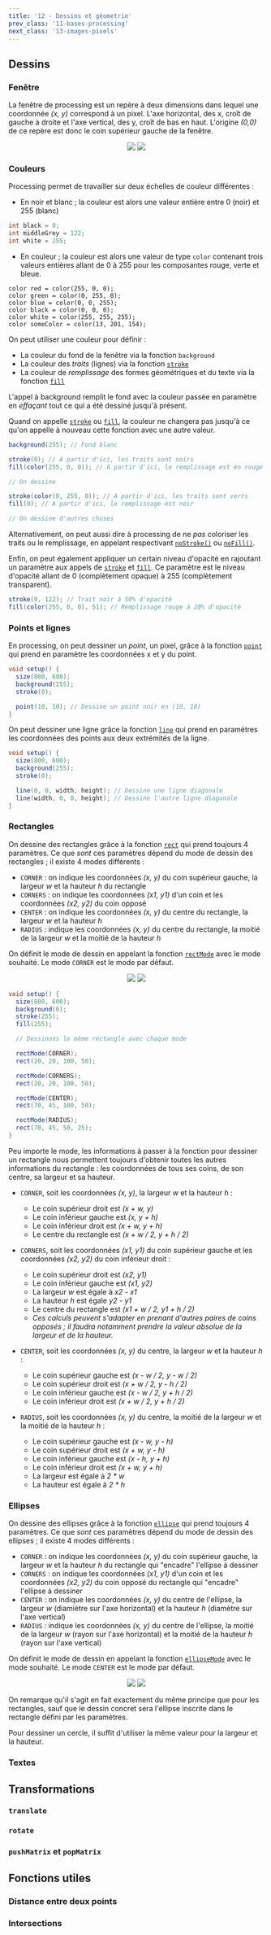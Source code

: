 ```yaml
---
title: '12 - Dessins et géometrie'
prev_class: '11-bases-processing'
next_class: '13-images-pixels'
---
```


## Dessins
### Fenêtre

La fenêtre de processing est un repère à deux dimensions dans lequel une coordonnée *(x, y)* correspond à un pixel. L'axe horizontal, des x, croît de gauche à droite et l'axe vertical, des y, croît de bas en haut. L'origine *(0,0)* de ce repère est donc le coin supérieur gauche de la fenêtre.

<p align="center">
<img src="/stic/images/grid-processing-dm.svg" class="svg-dark-mode w-50"/>
<img src="/stic/images/grid-processing-lm.svg" class="svg-light-mode w-50"/>
</p>

### Couleurs
Processing permet de travailler sur deux échelles de couleur différentes :
- En noir et blanc ; la couleur est alors une valeur entière entre 0 (noir) et 255 (blanc)

```java
int black = 0;
int middleGrey = 122;
int white = 255;
```

- En couleur ; la couleur est alors une valeur de type `color` contenant trois valeurs entières allant de 0 à 255 pour les composantes rouge, verte et bleue.

```
color red = color(255, 0, 0);
color green = color(0, 255, 0);
color blue = color(0, 0, 255);
color black = color(0, 0, 0);
color white = color(255, 255, 255);
color someColor = color(13, 201, 154);
```

On peut utiliser une couleur pour définir :
- La couleur du fond de la fenêtre via la fonction `background`
- La couleur des *traits* (lignes) via la fonction [`stroke`](https://processing.org/reference/stroke_.html) 
- La couleur de *remplissage* des formes géométriques et du texte via la fonction [`fill`](https://processing.org/reference/fill_.html)

L'appel à background remplit le fond avec la couleur passée en paramètre en *effaçant* tout ce qui a été dessiné jusqu'à présent.

Quand on appelle [`stroke`](https://processing.org/reference/stroke_.html) ou [`fill`](https://processing.org/reference/fill_.html), la couleur ne changera pas jusqu'à ce qu'on appelle à nouveau cette fonction avec une autre valeur.

```java
background(255); // Fond blanc

stroke(0); // A partir d'ici, les traits sont noirs
fill(color(255, 0, 0)); // A partir d'ici, le remplissage est en rouge

// On dessine

stroke(color(0, 255, 0)); // A partir d'ici, les traits sont verts
fill(0); // A partir d'ici, le remplissage est noir

// On dessine d'autres choses
```

Alternativement, on peut aussi dire à processing de ne *pas* coloriser les traits ou le remplissage, en appelant respectivant [`noStroke()`](https://processing.org/reference/noStroke_.html) ou [`noFill()`](https://processing.org/reference/noFill_.html). 

Enfin, on peut également appliquer un certain niveau d'opacité en rajoutant un paramètre aux appels de [`stroke`](https://processing.org/reference/stroke_.html) et [`fill`](https://processing.org/reference/fill_.html). Ce paramètre est le niveau d'opacité allant de 0 (complètement opaque) à 255 (complètement transparent).

```java
stroke(0, 122); // Trait noir à 50% d'opacité
fill(color(255, 0, 0), 51); // Remplissage rouge à 20% d'opacité
```

### Points et lignes

En processing, on peut dessiner un *point*, un pixel, grâce à la fonction [`point`](https://processing.org/reference/point_.html) qui prend en paramètre les coordonnées x et y du point.

```java
void setup() {
  size(800, 600);
  background(255);
  stroke(0);

  point(10, 10); // Dessine un point noir en (10, 10)
}
```

On peut dessiner une ligne grâce la fonction [`line`](https://processing.org/reference/line_.html) qui prend en paramètres les coordonnées des points aux deux extrémités de la ligne.

```java
void setup() {
  size(800, 600);
  background(255);
  stroke(0);

  line(0, 0, width, height); // Dessine une ligne diagonale
  line(width, 0, 0, height); // Dessine l'autre ligne diagonale
}
```

### Rectangles

On dessine des rectangles grâce à la fonction [`rect`](https://processing.org/reference/rect_.html) qui prend toujours 4 paramètres. Ce que *sont* ces paramètres dépend du mode de dessin des rectangles ; il existe 4 modes différents :

- `CORNER` : on indique les coordonnées *(x, y)* du coin supérieur gauche, la largeur *w* et la hauteur *h* du rectangle
- `CORNERS` : on indique les coordonnées *(x1, y1)* d'un coin et les coordonnées *(x2, y2)* du coin opposé
- `CENTER` : on indique les coordonnées *(x, y)* du centre du rectangle, la largeur *w* et la hauteur *h*
- `RADIUS` : indique les coordonnées *(x, y)* du centre du rectangle, la moitié de la largeur *w* et la moitié de la hauteur *h* 

On définit le mode de dessin en appelant la fonction [`rectMode`](https://processing.org/reference/rectMode_.html) avec le mode souhaité. Le mode `CORNER` est le mode par défaut.

<p align="center">
<img src="/stic/images/rect-dm.svg" class="svg-dark-mode w-75"/>
<img src="/stic/images/rect-lm.svg" class="svg-light-mode w-75"/>
</p>

```java
void setup() {
  size(800, 600);
  background(0);
  stroke(255);
  fill(255);

  // Dessinons le même rectangle avec chaque mode

  rectMode(CORNER);
  rect(20, 20, 100, 50);

  rectMode(CORNERS);
  rect(20, 20, 100, 50);

  rectMode(CENTER);
  rect(70, 45, 100, 50);

  rectMode(RADIUS);
  rect(70, 45, 50, 25);
}
```

Peu importe le mode, les informations à passer à la fonction pour dessiner un rectangle nous permettent toujours d'obtenir toutes les autres informations du rectangle : les coordonnées de tous ses coins, de son centre, sa largeur et sa hauteur.

- `CORNER`, soit les coordonnées *(x, y)*, la largeur *w* et la hauteur *h* :
	- Le coin supérieur droit est *(x + w, y)*
	- Le coin inférieur gauche est *(x, y + h)*
	- Le coin inférieur droit est *(x + w, y + h)*
	- Le centre du rectangle est *(x + w / 2, y + h / 2)*


- `CORNERS`, soit les coordonnées *(x1, y1)* du coin supérieur gauche et les coordonnées *(x2, y2)* du coin inférieur droit :
	- Le coin supérieur droit est *(x2, y1)*
	- Le coin inférieur gauche est *(x1, y2)*
	- La largeur *w* est égale à *x2 - x1*
	- La hauteur *h* est égale *y2 - y1*
	- Le centre du rectangle est *(x1 + w / 2, y1 + h / 2)*
	- *Ces calculs peuvent s'adapter en prenant d'autres paires de coins opposés ; il faudra notamment prendre la valeur absolue de la largeur et de la hauteur.*

- `CENTER`, soit les coordonnées *(x, y)* du centre, la largeur *w* et la hauteur *h* :
	- Le coin supérieur gauche est *(x - w / 2, y - w / 2)*
	- Le coin supérieur droit est *(x + w / 2, y - h / 2)*
	- Le coin inférieur gauche est *(x - w / 2, y + h / 2)*
	- Le coin inférieur droit est *(x + w / 2, y + h / 2)*


- `RADIUS`, soit les coordonnées *(x, y)* du centre, la moitié de la largeur *w* et la moitié de la hauteur *h* :
	- Le coin supérieur gauche est *(x - w, y - h)*
	- Le coin supérieur droit est *(x + w, y - h)*
	- Le coin inférieur gauche est *(x - h, y + h)*
	- Le coin inférieur droit est *(x + w, y + h)*
	- La largeur est égale à *2 \* w*
	- La hauteur est égale à *2 \* h*

### Ellipses

On dessine des ellipses grâce à la fonction [`ellipse`](https://processing.org/reference/ellipse_.html) qui prend toujours 4 paramètres. Ce que *sont* ces paramètres dépend du mode de dessin des ellipses ; il existe 4 modes différents :

- `CORNER` : on indique les coordonnées *(x, y)* du coin supérieur gauche, la largeur *w* et la hauteur *h* du rectangle qui "encadre" l'ellipse à dessiner
- `CORNERS` : on indique les coordonnées *(x1, y1)* d'un coin et les coordonnées *(x2, y2)* du coin opposé du rectangle qui "encadre" l'ellipse à dessiner
- `CENTER` : on indique les coordonnées *(x, y)* du centre de l'ellipse, la largeur *w* (diamiètre sur l'axe horizontal) et la hauteur *h* (diamètre sur l'axe vertical)
- `RADIUS` : indique les coordonnées *(x, y)* du centre de l'ellipse, la moitié de la largeur *w* (rayon sur l'axe horizontal) et la moitié de la hauteur *h* (rayon sur l'axe vertical)

On définit le mode de dessin en appelant la fonction [`ellipseMode`](https://processing.org/reference/ellipseMode_.html) avec le mode souhaité. Le mode `CENTER` est le mode par défaut.
<p align="center">
<img src="/stic/images/ellipse-dm.svg" class="svg-dark-mode w-75"/>
<img src="/stic/images/ellipse-lm.svg" class="svg-light-mode w-75"/>
</p>
On remarque qu'il s'agit en fait exactement du même principe que pour les rectangles, sauf que le dessin concret sera l'ellipse inscrite dans le rectangle défini par les paramètres.

Pour dessiner un cercle, il suffit d'utiliser la même valeur pour la largeur et la hauteur.

### Textes


## Transformations 
### `translate`
### `rotate`
### `pushMatrix` et `popMatrix`


## Fonctions utiles
### Distance entre deux points
### Intersections

